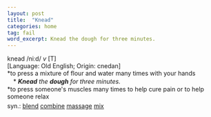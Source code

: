```yaml
---
layout: post
title:  "Knead"
categories: home
tag: fail
word_excerpt: Knead the dough for three minutes.
---
```

<DIV style="MARGIN: 0px 0px 5px">knead /niːd/ <I>v</I> [T] <BR>[Language: Old English; Origin: cnedan]<BR>*to press a mixture of flour and water many times with your hands<BR>　*<I> <B>Knead</B> the <B>dough</B> for three minutes.</I><BR>*to press someone's muscles many times to help cure pain or to help someone relax</DIV>
<DIV style="MARGIN: 0px 0px 5px">
<DIV style="MARGIN: 4px 0px">syn.: <A href="{{ site.baseurl }}/blend"><U>blend</U></A> <A href="{{ site.baseurl }}/combine"><U>combine</U></A> <A href="{{ site.baseurl }}/massage"><U>massage</U></A> <A href="{{ site.baseurl }}/mix"><U>mix</U></A></DIV></DIV>

